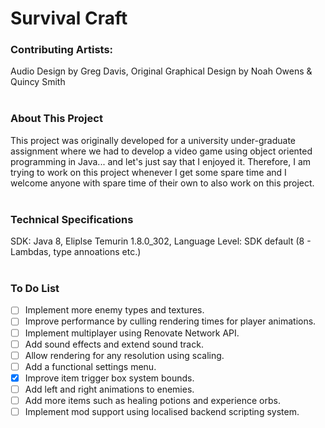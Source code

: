 # Survival Craft

### Contributing Artists:
Audio Design by Greg Davis, Original Graphical Design by Noah Owens & Quincy Smith
</br>
</br>
### About This Project
This project was originally developed for a university under-graduate assignment where we had to develop a video game using object oriented programming in Java... and let's just say that I enjoyed it. Therefore, I am trying to work on this project whenever I get some spare time and I welcome anyone with spare time of their own to also work on this project.
</br>
</br>
### Technical Specifications
SDK: Java 8, Eliplse Temurin 1.8.0_302, Language Level: SDK default (8 - Lambdas, type annoations etc.)
</br>
</br>
### To Do List
- [ ] Implement more enemy types and textures.
- [ ] Improve performance by culling rendering times for player animations.
- [ ] Implement multiplayer using Renovate Network API.
- [ ] Add sound effects and extend sound track.
- [ ] Allow rendering for any resolution using scaling.
- [ ] Add a functional settings menu.
- [x] Improve item trigger box system bounds.
- [ ] Add left and right animations to enemies.
- [ ] Add more items such as healing potions and experience orbs.
- [ ] Implement mod support using localised backend scripting system.
